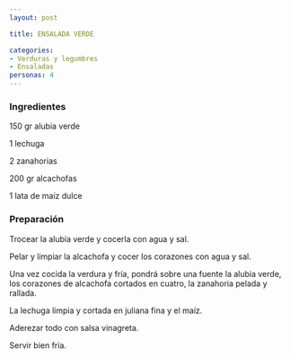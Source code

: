 ```yaml
---
layout: post

title: ENSALADA VERDE

categories:
- Verduras y legumbres
- Ensaladas
personas: 4 
---
```


<h3>Ingredientes</h3>
150 gr alubia verde

1 lechuga

2 zanahorias

200 gr alcachofas

1 lata de maíz dulce

<h3>Preparación</h3>
Trocear la alubia verde y cocerla con agua y sal.

Pelar y limpiar la alcachofa y cocer los corazones con agua y sal.

Una vez cocida la verdura y fría, pondrá sobre una fuente la alubia verde, los corazones de alcachofa cortados en cuatro, la zanahoria pelada y rallada.

La lechuga limpia y cortada en juliana fina y el maíz.

Aderezar todo con salsa vinagreta.

Servir bien fría.